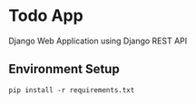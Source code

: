 # Todo App
Django Web Application using Django REST API
## Environment Setup
` pip install -r requirements.txt `
